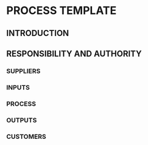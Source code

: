 <!-- THE NAME OF THE PROCESS -->
# PROCESS TEMPLATE

<!-- WHY DOES THIS PROCESS EXIST? -->
## INTRODUCTION

<!-- WHO IS RESPONSIBLE FOR THIS PROCESS? -->
## RESPONSIBILITY AND AUTHORITY

<!-- WHO PROVIDES INPUT TO THE PROCESS? -->
### SUPPLIERS

<!-- WHAT INPUTS ARE NEEDED? -->
### INPUTS

<!-- HOW ARE INPUTS TRANSFORMED INTO OUTPUTS? -->
### PROCESS

<!-- WHAT OUTPUTS ARE PROVIDED? -->
### OUTPUTS

<!-- WHO RECEIVES THE OUTPUTS OF THE PROCESS? -->
### CUSTOMERS
